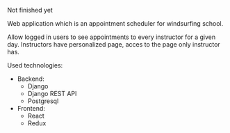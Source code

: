 Not finished yet

Web application which is an appointment scheduler for windsurfing school.

Allow logged in users to see appointments to every instructor for a given day.
Instructors have personalized page, acces to the page only instructor has.


Used technologies:
   * Backend:
      * Django
      * Django REST API
      * Postgresql
   * Frontend:
      * React
      * Redux
